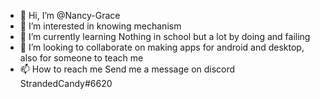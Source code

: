 - 👋 Hi, I’m @Nancy-Grace
- 👀 I’m interested in knowing mechanism
- 🌱 I’m currently learning Nothing in school but a lot by doing and failing
- 💞️ I’m looking to collaborate on making apps for android and desktop, also for someone to teach me 
- 📫 How to reach me Send me a message on discord StrandedCandy#6620

<!---
Nancy-Grace/Nancy-Grace is a ✨ special ✨ repository because its `README.md` (this file) appears on your GitHub profile.
You can click the Preview link to take a look at your changes.
--->
